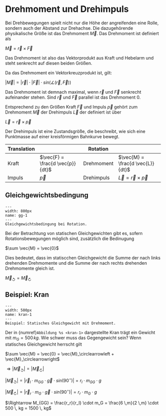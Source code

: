 # Drehmoment und Drehimpuls

Bei Drehbewegungen spielt nicht nur die Höhe der angreifenden eine Rolle, sondern auch der Abstand zur Drehachse. Die dazugehörende physikalische Größe ist das Drehmoment $\vec{M}$. 
Das Drehmoment ist definiert als

$\vec{M} = \vec{r} \times \vec{F}$

Das Drehmoment ist also das Vektorprodukt aus Kraft und Hebelarm und steht senkrecht auf diesen beiden Größen.

Da das Drehmoment ein Vektorkreuzprodukt ist, gilt:

$\left|\vec{M}\right| = \left|\vec{r}\right| \cdot \left|\vec{F}\right| \cdot sin \left( \angle (\vec{r},\vec{F}) \right)$

Das Drehmoment ist demnach maximal, wenn $\vec{r}$ und $\vec{F}$ senkrecht aufeinander stehen. Sind $\vec{r}$ und $\vec{F}$ parallel ist das Drehmoment 0. 

Entsprechend zu den Größen Kraft $\vec{F}$ und Impuls $\vec{p}$ gehört zum Drehmoment $\vec{M}$ der Drehimpuls $\vec{L}$ der definiert ist über

$\vec{L} = \vec{r} \times \vec{p}$

Der Drehimpuls ist eine Zustandsgröße, die beschreibt, wie sich eine Punktmasse auf einer kreisförmigen Bahnkurve bewegt.

|Translation||Rotation||
|-|-|-|-
|Kraft|$\vec{F} = \frac{d \vec{p}}{dt}$|Drehmoment|$\vec{M} = \frac{d \vec{L}}{dt}$|
|Impuls|$\vec{p}$|Drehimpuls|$\vec{L} = \vec{r} \times \vec{p}$|

## Gleichgewichtsbedingung

```{figure} Bilder/gleichgewich_dreh.png
---
width: 800px
name: gg-1
---
Gleichgewichtsbedingung bei Rotation. 
 ```

Bei der Betrachtung von statischen Gleichgewichten gibt es, sofern Rotationsbewegungen möglich sind, zusätzlich die Bedinugung

$\sum \vec{M} = \vec{0}$

Dies bedeutet, dass im statiscchen Gleichgewicht die Summe der nach links drehenden Drehmomente und die Summe der nach rechts drehenden Drehmomente gleich ist.

$\vec{M}_\circlearrowleft = \vec{M}_\circlearrowright$

## Beispiel: Kran

```{figure} Bilder/kran.png
---
width: 500px
name: kran-1
---
Beispiel: Statisches Gleichgewicht mit Drehmoment. 
 ```
Der in {numref}`Abbildung %s <kran-1>` dargestellte Kran trägt ein Gewicht mit $m_G = 500 \, kg$. Wie schwer muss das Gegengewicht sein?
Wenn statisches Gleichgewicht herrscht gilt

$\sum \vec{M} = \vec{0} = \vec{M}_\circlearrowleft +  \vec{M}_\circlearrowright$

$\Rightarrow \left| \vec{M}_\circlearrowleft \right| = \left| \vec{M}_\circlearrowright \right|$

$\left| \vec{M}_\circlearrowleft \right|  = \left| \vec{r}_l \cdot m_{GG} \cdot \vec{g} \cdot sin \left( 90^\circ \right) \right| = r_l \cdot m_{GG} \cdot g$

$\left| \vec{M}_\circlearrowright \right| = \left| \vec{r}_r \cdot m_{G} \cdot \vec{g} \cdot sin \left( 90^\circ \right) \right|= r_r \cdot m_{G} \cdot g$ 

$\Rightarrow M_{GG} = \frac{r_r}{r_l} \cdot m_G = \frac{6 \,m}{2 \,m} \cdot 500 \, kg = 1500 \, kg$

<!---## Praktische Anwendung: Hebel--->

<!---## Praktische Anwendung: Drehmomentschlüssel--->